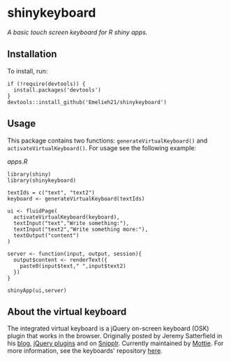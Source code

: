 # shinykeyboard
_A basic touch screen keyboard for R shiny apps._

## Installation

To install, run:
```
if (!require(devtools)) {
  install.packages('devtools')
}
devtools::install_github('Emelieh21/shinykeyboard')
```

## Usage

This package contains two functions: `generateVirtualKeyboard()` and `activateVirtualKeyboard()`. For usage see the following example:

_apps.R_
```
library(shiny)
library(shinykeyboard)

textIds = c("text", "text2")
keyboard <- generateVirtualKeyboard(textIds)

ui <- fluidPage(
  activateVirtualKeyboard(keyboard),
  textInput("text","Write something:"),
  textInput("text2","Write something more:"),
  textOutput("content")
)

server <- function(input, output, session){
  output$content <- renderText({
    paste0(input$text," ",input$text2)
  })
}

shinyApp(ui,server)
```

## About the virtual keyboard

The integrated virtual keyboard is a jQuery on-screen keyboard (OSK) plugin that works in the browser. Originally posted by Jeremy Satterfield in his [blog](http://jsatt.blogspot.com/2010/01/on-screen-keyboard-widget-using-jquery.html), [jQuery plugins](http://plugins.jquery.com/project/virtual_keyboard) and on [Snipplr](http://snipplr.com/view/21577/virtual-keyboard-widget/). Currently maintained by [Mottie](https://github.com/Mottie/Keyboard). For more information, see the keyboards' repository [here](https://github.com/Mottie/Keyboard). 
